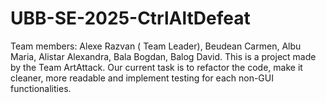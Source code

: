 # UBB-SE-2025-CtrlAltDefeat
Team members: Alexe Razvan ( Team Leader), Beudean Carmen, Albu Maria, Alistar Alexandra, Bala Bogdan, Balog David.
This is a project made by the Team ArtAttack.
Our current task is to refactor the code, make it cleaner, more readable and implement testing for each non-GUI functionalities.

